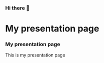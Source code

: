 ### Hi there 👋
<!DOCTYPE html>
<html lang="en">
<head>
    <meta charset="UTF-8">
    <meta http-equiv="X-UA-Compatible" content="IE=edge">
    <meta name="viewport" content="width=device-width, initial-scale=1.0">
    <!--import bootstrap cdn-->
    <link rel="stylesheet" href="http://cdn.bootcss.com/bootstrap/3.3.7/css/bootstrap.min.css">
    <title>Document</title>
</head>
<body>
    <!--My presentation page-->
    <div class="container">
        <div class="row">
            <div class="col-md-12">
                <h1>My presentation page</h1>
            </div>
        </div>
        <div class="row">
            <div class="col-md-12">
                <div class="panel panel-default">
                    <div class="panel-heading">
                        <h3 class="panel-title">My presentation page</h3>
                    </div>
                    <div class="panel-body">
                        <p>This is my presentation page</p>
                    </div>
                </div>
            </div>
        </div>
    </div>
    <!--/My presentation page-->
</body>
</html>
<!--
**joordonezo/joordonezo** is a ✨ _special_ ✨ repository because its `README.md` (this file) appears on your GitHub profile.

Here are some ideas to get you started:

- 🔭 I’m currently working on ...
- 🌱 I’m currently learning ...
- 👯 I’m looking to collaborate on ...
- 🤔 I’m looking for help with ...
- 💬 Ask me about ...
- 📫 How to reach me: ...
- 😄 Pronouns: ...
- ⚡ Fun fact: ...
-->
